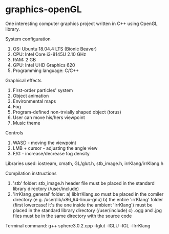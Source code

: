 # graphics-openGL
One interesting computer graphics project written in C++ using OpenGL library.

System configuration
1. OS: Ubuntu 18.04.4 LTS (Bionic Beaver)
2. CPU: Intel Core i3-8145U 2.10 GHz
3. RAM: 2 GB
4. GPU: Intel UHD Graphics 620
5. Programming language: C/C++

Graphical effects
1. First-order particles' system
2. Object animation
3. Environmental maps
4. Fog
5. Program-defined non-trvially shaped object (torus)
6. User can move his/hers viewpoint
7. Music theme

Controls
1. WASD - moving the viewpoint
2. LMB + cursor - adjusting the angle view
3. F/G - increase/decrease fog density

Libraries used: iostream, cmath, GL/glut.h, stb_image.h, irrKlang/irrKlang.h

Compilation instructions
1. 'stb' folder: stb_image.h header file must be placed in the standard library directory (/user/include)
2. 'irrKlang_general' folder:
   a) libIrrKlang.so must be placed in the comiler directory (e.g. /user/lib/x86_64-linux-gnu)
   b) the entire 'irrKlang' folder (first lowercase! it's the one inside the ambient 'IrrKlang') must be placed in the standard library directory (/user/include)
   c) .ogg and .jpg files must be in the same directory with the source code

Terminal command: g++ sphere3.0.2.cpp -lglut -lGLU -lGL -lIrrKlang
